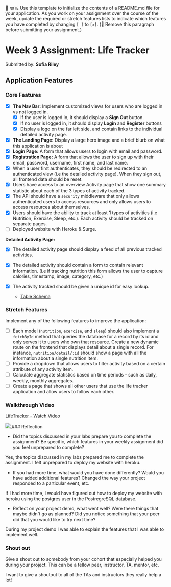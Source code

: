 📝 `NOTE` Use this template to initialize the contents of a README.md file for your application. As you work on your assignment over the course of the week, update the required or stretch features lists to indicate which features you have completed by changing `[ ]` to `[x]`. (🚫 Remove this paragraph before submitting your assignment.)

# Week 3 Assignment: Life Tracker

Submitted by: **Sofia Riley**

## Application Features

### Core Features

- [x] **The Nav Bar:** Implement customized views for users who are logged in vs not logged in.
  - [x] If the user is logged in, it should display a **Sign Out** button. 
  - [x] If no user is logged in, it should display **Login** and **Register** buttons
  - [x] Display a logo on the far left side, and contain links to the individual detailed activity page. 
- [x] **The Landing Page:** Display a large hero image and a brief blurb on what this application is about
- [x] **Login Page:** A form that allows users to login with email and password.
- [x] **Registration Page:** A form that allows the user to sign up with their email, password, username, first name, and last name.
- [x] When a user first authenticates, they should be redirected to an authenticated view (i.e the detailed activity page). When they sign out, all frontend data should be reset.
- [x] Users have access to an overview Activity page that show one summary statistic about each of the 3 types of activity tracked.
- [x] The API should have a `security` middleware that only allows authenticated users to access resources and only allows users to access resources about themselves. 
- [x] Users should have the ability to track at least **1** types of activities (i.e Nutrition, Exercise, Sleep, etc.). Each activity should be tracked on separate pages.
- [ ] Deployed website with Heroku & Surge. 

**Detailed Activity Page:**
- [x] The detailed activity page should display a feed of all previous tracked activities.
- [x] The detailed activity should contain a form to contain relevant information. (i.e if tracking nutrition this form allows the user to capture calories, timestamp, image, category, etc.) 
- [x] The activity tracked should be given a unique id for easy lookup.

  * [Table Schema](C:\Users\sofia\LifeTracker2\life-api\lifetracker-schema.sql) 

### Stretch Features

Implement any of the following features to improve the application:
- [ ] Each model (`nutrition`, `exercise`, and `sleep`) should also implement a `fetchById` method that queries the database for a record by its id and only serves it to users who own that resource. Create a new dynamic route on the frontend that displays detail about a single record. For instance, `nutrition/detail/:id` should show a page with all the information about a single nutrition item.
- [ ] Provide a dropdown that allows users to filter activity based on a certain attribute of any activity item.
- [ ] Calculate aggregate statistics based on time periods - such as daily, weekly, monthly aggregates.
- [ ] Create a page that shows all other users that use the life tracker application and allow users to follow each other.

### Walkthrough Video

<a href="https://www.loom.com/share/f46f615149794de1bf8ecbaf5e77de53">
    <p>LifeTracker - Watch Video</p>
    <img style="max-width:300px;" src="https://cdn.loom.com/sessions/thumbnails/f46f615149794de1bf8ecbaf5e77de53-with-play.gif">
  </a>
### Reflection

* Did the topics discussed in your labs prepare you to complete the assignment? Be specific, which features in your weekly assignment did you feel unprepared to complete?

Yes, the topics discussed in my labs prepared me to complete the assignment. I felt unprepared to deploy my website with heroku.

* If you had more time, what would you have done differently? Would you have added additional features? Changed the way your project responded to a particular event, etc.
  
If I had more time, I would have figured out how to deploy my website with heroku using the postgres user in the PostregreSQL database.

* Reflect on your project demo, what went well? Were there things that maybe didn't go as planned? Did you notice something that your peer did that you would like to try next time?

During my project demo I was able to explain the features that I was able to implement well.


### Shout out

Give a shout out to somebody from your cohort that especially helped you during your project. This can be a fellow peer, instructor, TA, mentor, etc.

I want to give a shoutout to all of the TAs and instructors they really help a lot!

